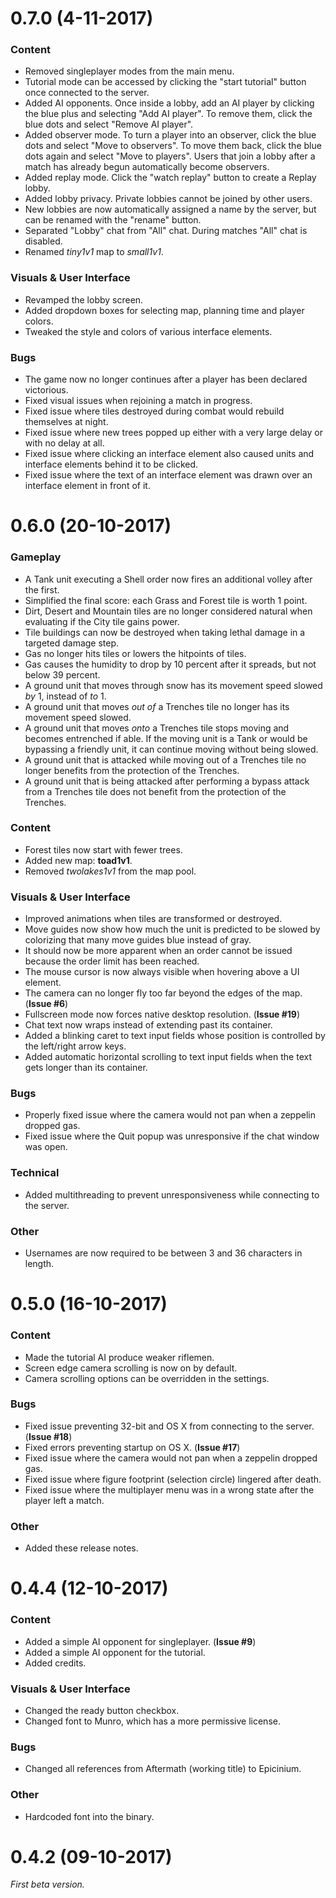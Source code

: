 # 0.7.0 (4-11-2017)

### Content
- Removed singleplayer modes from the main menu.
- Tutorial mode can be accessed by clicking the "start tutorial" button once connected to the server.
- Added AI opponents. Once inside a lobby, add an AI player by clicking the blue plus and selecting "Add AI player". To remove them, click the blue dots and select "Remove AI player".
- Added observer mode. To turn a player into an observer, click the blue dots and select "Move to observers". To move them back, click the blue dots again and select "Move to players". Users that join a lobby after a match has already begun automatically become observers.
- Added replay mode. Click the "watch replay" button to create a Replay lobby.
- Added lobby privacy. Private lobbies cannot be joined by other users.
- New lobbies are now automatically assigned a name by the server, but can be renamed with the "rename" button.
- Separated "Lobby" chat from "All" chat. During matches "All" chat is disabled.
- Renamed *tiny1v1* map to *small1v1*.

### Visuals & User Interface
- Revamped the lobby screen.
- Added dropdown boxes for selecting map, planning time and player colors.
- Tweaked the style and colors of various interface elements.

### Bugs
- The game now no longer continues after a player has been declared victorious.
- Fixed visual issues when rejoining a match in progress.
- Fixed issue where tiles destroyed during combat would rebuild themselves at night.
- Fixed issue where new trees popped up either with a very large delay or with no delay at all.
- Fixed issue where clicking an interface element also caused units and interface elements behind it to be clicked.
- Fixed issue where the text of an interface element was drawn over an interface element in front of it.

# 0.6.0 (20-10-2017)

### Gameplay
- A Tank unit executing a Shell order now fires an additional volley after the first.
- Simplified the final score: each Grass and Forest tile is worth 1 point.
- Dirt, Desert and Mountain tiles are no longer considered natural when evaluating if the City tile gains power.
- Tile buildings can now be destroyed when taking lethal damage in a targeted damage step.
- Gas no longer hits tiles or lowers the hitpoints of tiles.
- Gas causes the humidity to drop by 10 percent after it spreads, but not below 39 percent.
- A ground unit that moves through snow has its movement speed slowed *by* 1, instead of *to* 1.
- A ground unit that moves *out of* a Trenches tile no longer has its movement speed slowed.
- A ground unit that moves *onto* a Trenches tile stops moving and becomes entrenched if able. If the moving unit is a Tank or would be bypassing a friendly unit, it can continue moving without being slowed.
- A ground unit that is attacked while moving out of a Trenches tile no longer benefits from the protection of the Trenches.
- A ground unit that is being attacked after performing a bypass attack from a Trenches tile does not benefit from the protection of the Trenches.

### Content
- Forest tiles now start with fewer trees.
- Added new map: **toad1v1**.
- Removed *twolakes1v1* from the map pool.

### Visuals & User Interface
- Improved animations when tiles are transformed or destroyed.
- Move guides now show how much the unit is predicted to be slowed by colorizing that many move guides blue instead of gray.
- It should now be more apparent when an order cannot be issued because the order limit has been reached.
- The mouse cursor is now always visible when hovering above a UI element.
- The camera can no longer fly too far beyond the edges of the map. (**Issue #6**)
- Fullscreen mode now forces native desktop resolution. (**Issue #19**)
- Chat text now wraps instead of extending past its container.
- Added a blinking caret to text input fields whose position is controlled by the left/right arrow keys.
- Added automatic horizontal scrolling to text input fields when the text gets longer than its container.

### Bugs
- Properly fixed issue where the camera would not pan when a zeppelin dropped gas.
- Fixed issue where the Quit popup was unresponsive if the chat window was open.

### Technical
- Added multithreading to prevent unresponsiveness while connecting to the server.

### Other
- Usernames are now required to be between 3 and 36 characters in length.


# 0.5.0 (16-10-2017)

### Content
- Made the tutorial AI produce weaker riflemen.
- Screen edge camera scrolling is now on by default.
- Camera scrolling options can be overridden in the settings.

### Bugs
- Fixed issue preventing 32-bit and OS X from connecting to the server. (**Issue #18**)
- Fixed errors preventing startup on OS X. (**Issue #17**)
- Fixed issue where the camera would not pan when a zeppelin dropped gas.
- Fixed issue where figure footprint (selection circle) lingered after death.
- Fixed issue where the multiplayer menu was in a wrong state after the player left a match.

### Other
- Added these release notes.


# 0.4.4 (12-10-2017)

### Content
- Added a simple AI opponent for singleplayer. (**Issue #9**)
- Added a simple AI opponent for the tutorial.
- Added credits.

### Visuals & User Interface
- Changed the ready button checkbox.
- Changed font to Munro, which has a more permissive license.

### Bugs
- Changed all references from Aftermath (working title) to Epicinium.

### Other
- Hardcoded font into the binary.


# 0.4.2 (09-10-2017)
*First beta version.*
